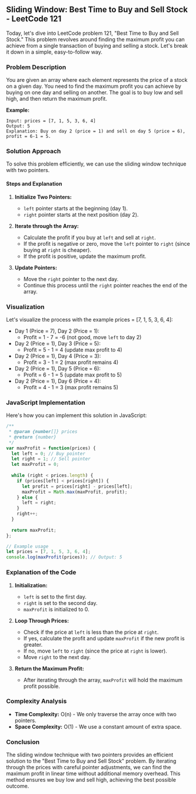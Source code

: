 ## Sliding Window: Best Time to Buy and Sell Stock - LeetCode 121

Today, let's dive into LeetCode problem 121, "Best Time to Buy and Sell Stock." This problem revolves around finding the maximum profit you can achieve from a single transaction of buying and selling a stock. Let's break it down in a simple, easy-to-follow way.

### Problem Description

You are given an array where each element represents the price of a stock on a given day. You need to find the maximum profit you can achieve by buying on one day and selling on another. The goal is to buy low and sell high, and then return the maximum profit.

**Example:**
```
Input: prices = [7, 1, 5, 3, 6, 4]
Output: 5
Explanation: Buy on day 2 (price = 1) and sell on day 5 (price = 6), profit = 6-1 = 5.
```

### Solution Approach

To solve this problem efficiently, we can use the sliding window technique with two pointers.

#### Steps and Explanation

1. **Initialize Two Pointers:**
   - `left` pointer starts at the beginning (day 1).
   - `right` pointer starts at the next position (day 2).

2. **Iterate through the Array:**
   - Calculate the profit if you buy at `left` and sell at `right`.
   - If the profit is negative or zero, move the `left` pointer to `right` (since buying at `right` is cheaper).
   - If the profit is positive, update the maximum profit.

3. **Update Pointers:**
   - Move the `right` pointer to the next day.
   - Continue this process until the `right` pointer reaches the end of the array.

### Visualization

Let's visualize the process with the example prices = [7, 1, 5, 3, 6, 4]:

- Day 1 (Price = 7), Day 2 (Price = 1):
  - Profit = 1 - 7 = -6 (not good, move `left` to day 2)
- Day 2 (Price = 1), Day 3 (Price = 5):
  - Profit = 5 - 1 = 4 (update max profit to 4)
- Day 2 (Price = 1), Day 4 (Price = 3):
  - Profit = 3 - 1 = 2 (max profit remains 4)
- Day 2 (Price = 1), Day 5 (Price = 6):
  - Profit = 6 - 1 = 5 (update max profit to 5)
- Day 2 (Price = 1), Day 6 (Price = 4):
  - Profit = 4 - 1 = 3 (max profit remains 5)

### JavaScript Implementation

Here's how you can implement this solution in JavaScript:

```javascript
/**
 * @param {number[]} prices
 * @return {number}
 */
var maxProfit = function(prices) {
  let left = 0; // Buy pointer
  let right = 1; // Sell pointer
  let maxProfit = 0;
  
  while (right < prices.length) {
    if (prices[left] < prices[right]) {
      let profit = prices[right] - prices[left];
      maxProfit = Math.max(maxProfit, profit);
    } else {
      left = right;
    }
    right++;
  }
  
  return maxProfit;
};

// Example usage
let prices = [7, 1, 5, 3, 6, 4];
console.log(maxProfit(prices)); // Output: 5
```

### Explanation of the Code

1. **Initialization:**
   - `left` is set to the first day.
   - `right` is set to the second day.
   - `maxProfit` is initialized to 0.

2. **Loop Through Prices:**
   - Check if the price at `left` is less than the price at `right`.
   - If yes, calculate the profit and update `maxProfit` if the new profit is greater.
   - If no, move `left` to `right` (since the price at `right` is lower).
   - Move `right` to the next day.

3. **Return the Maximum Profit:**
   - After iterating through the array, `maxProfit` will hold the maximum profit possible.

### Complexity Analysis

- **Time Complexity:** O(n) - We only traverse the array once with two pointers.
- **Space Complexity:** O(1) - We use a constant amount of extra space.

### Conclusion

The sliding window technique with two pointers provides an efficient solution to the "Best Time to Buy and Sell Stock" problem. By iterating through the prices with careful pointer adjustments, we can find the maximum profit in linear time without additional memory overhead. This method ensures we buy low and sell high, achieving the best possible outcome.